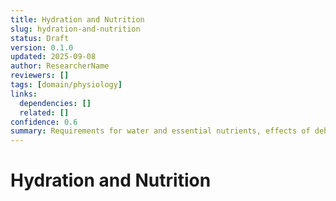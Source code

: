 ```yaml
---
title: Hydration and Nutrition
slug: hydration-and-nutrition
status: Draft
version: 0.1.0
updated: 2025-09-08
author: ResearcherName
reviewers: []
tags: [domain/physiology]
links:
  dependencies: []
  related: []
confidence: 0.6
summary: Requirements for water and essential nutrients, effects of dehydration and malnutrition.
---
```


# Hydration and Nutrition

